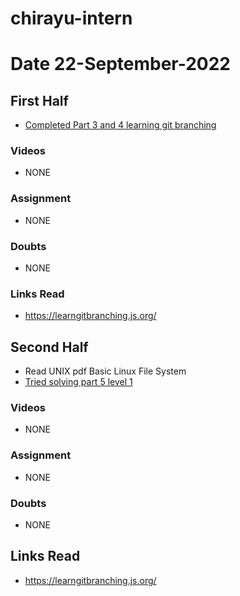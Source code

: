 # chirayu-intern

# Date 22-September-2022

## First Half

- [Completed Part 3 and 4 learning git branching](https://learngitbranching.js.org/)

### Videos

- NONE

### Assignment

- NONE
### Doubts

- NONE

### Links Read

- https://learngitbranching.js.org/

## Second Half  

- Read UNIX pdf Basic Linux File System
- [Tried solving part 5 level 1](https://learngitbranching.js.org/)
### Videos
      
- NONE

### Assignment

- NONE 

### Doubts

- NONE

## Links Read

- https://learngitbranching.js.org/
